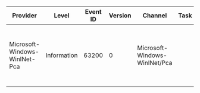 Provider                       |  Level        |  Event ID  |  Version  |  Channel                        |  Task  |  Opcode  |  Keyword  |  Message
-------------------------------|---------------|------------|-----------|---------------------------------|--------|----------|-----------|--------------------------------------------------------------
Microsoft-Windows-WinINet-Pca  |  Information  |  63200     |  0        |  Microsoft-Windows-WinINet/Pca  |        |          |  WDI      |  The WinINet TLS handshake failed with version mismatch error